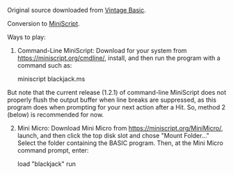 Original source downloaded from [Vintage Basic](http://www.vintage-basic.net/games.html).

Conversion to [MiniScript](https://miniscript.org).

Ways to play:

1. Command-Line MiniScript:
Download for your system from https://miniscript.org/cmdline/, install, and then run the program with a command such as:

	miniscript blackjack.ms

But note that the current release (1.2.1) of command-line MiniScript does not properly flush the output buffer when line breaks are suppressed, as this program does when prompting for your next action after a Hit.  So, method 2 (below) is recommended for now.

2. Mini Micro:
Download Mini Micro from https://miniscript.org/MiniMicro/, launch, and then click the top disk slot and chose "Mount Folder..."  Select the folder containing the BASIC program.  Then, at the Mini Micro command prompt, enter:

	load "blackjack"
	run
